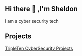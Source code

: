 ## Hi there 👋 ,I'm Sheldon

I am a cyber security tech

## Projects

[TripleTen CyberSecurity Projects](https://drive.google.com/drive/folders/19AOUYan03hlOYGimiaupwJk07CFbGhxv?usp=sharing)

<!--
**Gr8one1876/Gr8one1876** is a ✨ _special_ ✨ repository because its `README.md` (this file) appears on your GitHub profile.

Here are some ideas to get you started:

- 🔭 I’m currently working on ...
- 🌱 I’m currently learning ...
- 👯 I’m looking to collaborate on ...
- 🤔 I’m looking for help with ...
- 💬 Ask me about ...
- 📫 How to reach me: ...
- 😄 Pronouns: ...
- ⚡ Fun fact: ...
-->
